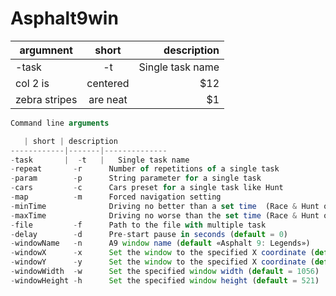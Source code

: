 # Asphalt9win
 argumnent      | short         | description  |
| ------------- |:-------------:| -----:|
| -task      | -t | Single task name |
| col 2 is      | centered      |   $12 |
| zebra stripes | are neat      |    $1 |
```javascript
Command line arguments  

   | short | description  
------------|-------|--------------
-task       |  -t   |   Single task name  
-repeat       -r      Number of repetitions of a single task  
-param        -p      String parameter for a single task  
-cars         -c      Cars preset for a single task like Hunt  
-map          -m      Forced navigation setting  
-minTime              Driving no better than a set time  (Race & Hunt only)  
-maxTime              Driving no worse than the set time (Race & Hunt only)  
-file         -f      Path to the file with multiple task  
-delay        -d      Pre-start pause in seconds (default = 0)  
-windowName   -n      A9 window name (default «Asphalt 9: Legends»)  
-windowX      -x      Set the window to the specified X coordinate (default = -7)  
-windowY      -y      Set the window to the specified X coordinate (default = 0)  
-windowWidth  -w      Set the specified window width (default = 1056)  
-windowHeight -h      Set the specified window height (default = 521)  
```
